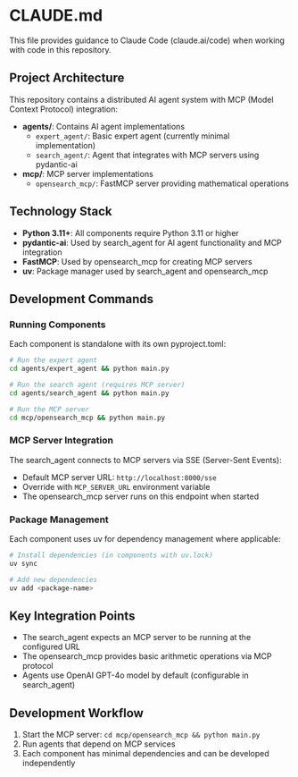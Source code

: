# CLAUDE.md

This file provides guidance to Claude Code (claude.ai/code) when working with code in this repository.

## Project Architecture

This repository contains a distributed AI agent system with MCP (Model Context Protocol) integration:

- **agents/**: Contains AI agent implementations
  - `expert_agent/`: Basic expert agent (currently minimal implementation)
  - `search_agent/`: Agent that integrates with MCP servers using pydantic-ai
- **mcp/**: MCP server implementations
  - `opensearch_mcp/`: FastMCP server providing mathematical operations

## Technology Stack

- **Python 3.11+**: All components require Python 3.11 or higher
- **pydantic-ai**: Used by search_agent for AI agent functionality and MCP integration
- **FastMCP**: Used by opensearch_mcp for creating MCP servers
- **uv**: Package manager used by search_agent and opensearch_mcp

## Development Commands

### Running Components

Each component is standalone with its own pyproject.toml:

```bash
# Run the expert agent
cd agents/expert_agent && python main.py

# Run the search agent (requires MCP server)
cd agents/search_agent && python main.py

# Run the MCP server
cd mcp/opensearch_mcp && python main.py
```

### MCP Server Integration

The search_agent connects to MCP servers via SSE (Server-Sent Events):
- Default MCP server URL: `http://localhost:8000/sse`
- Override with `MCP_SERVER_URL` environment variable
- The opensearch_mcp server runs on this endpoint when started

### Package Management

Each component uses uv for dependency management where applicable:

```bash
# Install dependencies (in components with uv.lock)
uv sync

# Add new dependencies
uv add <package-name>
```

## Key Integration Points

- The search_agent expects an MCP server to be running at the configured URL
- The opensearch_mcp provides basic arithmetic operations via MCP protocol
- Agents use OpenAI GPT-4o model by default (configurable in search_agent)

## Development Workflow

1. Start the MCP server: `cd mcp/opensearch_mcp && python main.py`
2. Run agents that depend on MCP services
3. Each component has minimal dependencies and can be developed independently
